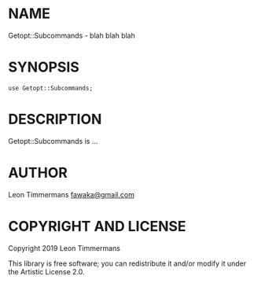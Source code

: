 NAME
====

Getopt::Subcommands - blah blah blah

SYNOPSIS
========

    use Getopt::Subcommands;

DESCRIPTION
===========

Getopt::Subcommands is ...

AUTHOR
======

Leon Timmermans <fawaka@gmail.com>

COPYRIGHT AND LICENSE
=====================

Copyright 2019 Leon Timmermans

This library is free software; you can redistribute it and/or modify it under the Artistic License 2.0.

